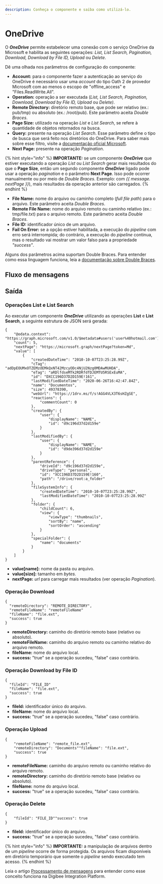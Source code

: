```yaml
---
description: Conheça o componente e saiba como utilizá-lo.
---
```


# OneDrive

O _**OneDrive**_ permite estabelecer uma conexão com o serviço OneDrive da Microsoft e habilita as seguintes operações: _List, List Search, Pagination, Download, Download by File ID, Upload_ ou _Delete_.

Dê uma olhada nos parâmetros de configuração do componente:

* **Account:** para o componente fazer a autenticação ao serviço do OneDrive é necessário usar uma _account_ do tipo Oath 2 de provedor Microsoft com ao menos o escopo de "offline\_access" e "Files.ReadWrite.All".
* **Operation:** operação a ser executada (_List, List Search, Pagination, Download, Download by File ID, Upload_ ou _Delete)_.
* **Remote Directory:** diretório remoto base, que pode ser relativo (ex.: pub/tmp) ou absoluto (ex.: /root/pub). Este parâmetro aceita _Double Braces_.
* **Page Size:** utilizado na operação _List_ e _List Search_, se refere à quantidade de objetos retornados na busca.
* **Query:** presente na operação _List Search_. Esse parâmetro define o tipo de busca que será feito nos diretórios do OneDrive. Para saber mais sobre esse filtro, visite a [documentação oficial Microsoft](https://docs.microsoft.com/pt-br/onedrive/developer/rest-api/api/driveitem\_search?view=odsp-graph-online).
* **Next Page:** presente na operação _Pagination_.

{% hint style="info" %}
**IMPORTANTE:** se um componente _**OneDrive**_ que estiver executando a operação _List_ ou _List Search_ gerar mais resultados do que o **Page Size**, então um segundo componente _**OneDrive**_ ligado pode usar a operação _pagination_ e o parâmetro **Next Page**. Isso pode ocorrer manualmente ou por meio de _Double Braces_. Exemplo: com _\{{ message. nextPage \}}_), mais resultados da operação anterior são carregados.
{% endhint %}

* **File Name:** nome do arquivo ou caminho completo (_full file path_) para o arquivo. Este parâmetro aceita _Double Braces_.
* **Remote File Name:** nome do arquivo remoto ou caminho relativo (ex.: tmp/file.txt) para o arquivo remoto. Este parâmetro aceita _Double Braces_.
* **File ID:** identificador único de um arquivo.
* **Fail On Error:** se a opção estiver habilitada, a execução do _pipeline_ com erro será interrompida; do contrário, a execução do _pipeline_ continua, mas o resultado vai mostrar um valor falso para a propriedade _"success"_.

Alguns dos parâmetros acima suportam Double Braces. Para entender como essa linguagem funciona, leia a [documentação sobre Double Braces](https://docs.digibee.com/documentation/v/pt-br/build/double-braces).

## Fluxo de mensagens <a href="#fluxo-de-mensagens" id="fluxo-de-mensagens"></a>

## Saída <a href="#sada" id="sada"></a>

### Operações List e List Search

Ao executar um componente _**OneDrive**_ utilizando as operações **List** e **List Search**, a seguinte estrutura de JSON será gerada:

```
{
    "@odata.context": "https://graph.microsoft.com/v1.0/$metadata#users('user%40hotmail.com')/drive/root/children",
    "count": 5,
    "nextPage": "https://microsoft.graph/nextPage?token=Md",
    "value": [
        {
            "createdDateTime": "2010-10-07T23:25:28.99Z",
            "cTag": "adDpEOUMxOTZEMzdEMkQxNT42MzcyODc4NjU2Nzg0MDAwMUHDA",
            "eTag": "aRDlfdseMTk2RDRfdfDJEMTU5RSExEuMA",
            "id": "DXCC196D37D2D159E!161",
            "lastModifiedDateTime": "2020-06-26T16:42:47.84Z",
            "name": "Documentos",
            "size": 49378390,
            "webUrl": "https://1drv.ms/f/s!AGG4VLX3T6sHZgSE",
            "reactions": {
                "commentCount": 0
            },
            "createdBy": {
                "user": {
                    "displayName": "NAME",
                    "id": "d9c196d37d2d159e"
                }
            },
            "lastModifiedBy": {
                "user": {
                    "displayName": "NAME",
                    "id": "d9de396d37d2d159e"
                }
            },
            "parentReference": {
                "driveId": "d9c196d37d2d159e",
                "driveType": "personal",
                "id": "XCC196D37D2D159E!160",
                "path": "/drive/root:a_folder"
            },
            "fileSystemInfo": {
                "createdDateTime": "2010-10-07T23:25:28.99Z",
                "lastModifiedDateTime": "2010-10-07T23:25:28.99Z"
            },
            "folder": {
                "childCount": 6,
                "view": {
                    "viewType": "thumbnails",
                    "sortBy": "name",
                    "sortOrder": "ascending"
                }
            },
            "specialFolder": {
                "name": "documents"
            }
        }
    ]
}
```

* **value\[name]:** nome da pasta ou arquivo.
* **value\[size]:** tamanho em _bytes._
* **nextPage:** _url_ para carregar mais resultados (ver operação _Pagination_).

### Operação **Download**

```
{
  "remoteDirectory": "REMOTE_DIRECTORY",
  "remoteFileName": "remoteFileName"
  "fileName": "file.ext",
  "success": true
}

```

* **remoteDirectory:** caminho do diretório remoto base (relativo ou absoluto).
* **remoteFileName:** caminho do arquivo remoto ou caminho relativo do arquivo remoto.
* **fileName:** nome do arquivo local.
* **success:** "true" se a operação sucedeu, "false" caso contrário.

### Operação **Download** **by File ID**

```
{
  "fileId": "FILE_ID"
  "fileName": "file.ext",
  "success": true
}
```

* **fileId:** identificador único do arquivo.
* **fileName:** nome do arquivo local.
* **success:** "true" se a operação sucedeu, "false" caso contrário.

### Operação **Upload**

```
{
    "remoteFileName": "remote_file.ext",
    "remoteDirectory": "Documents""fileName": "file.ext",
    "success": true
}
```

* **remoteFileName:** caminho do arquivo remoto ou caminho relativo do arquivo remoto.
* **remoteDirectory:** caminho do diretório remoto base (relativo ou absoluto).
* **fileName:** nome do arquivo local.
* **success:** "true" se a operação sucedeu, "false" caso contrário.

### Operação **Delete**

```
{
    "fileId": "FILE_ID""success": true
}
```

* **fileId:** identificador único do arquivo.
* **success:** "true" se a operação sucedeu, "false" caso contrário.

{% hint style="info" %}
**IMPORTANTE:** a manipulação de arquivos dentro de um _pipeline_ ocorre de forma protegida. Os arquivos ficam disponíveis em diretório temporário que somente o _pipeline_ sendo executado tem acesso.
{% endhint %}

Leia o artigo [Processamento de mensagens](https://docs.digibee.com/documentation/v/pt-br/build/pipelines/processamento-de-mensagens) para entender como esse conceito funciona na Digibee Integration Platform.
